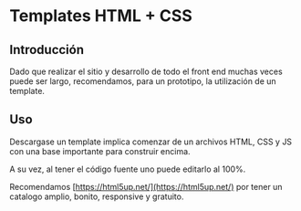 # Templates HTML + CSS

## Introducción

Dado que realizar el sitio y desarrollo de todo el front end muchas veces puede ser largo, recomendamos, para un prototipo, la utilización de un template.

## Uso

Descargase un template implica comenzar de un archivos HTML, CSS y JS con una base importante para construir encima.

A su vez, al tener el código fuente uno puede editarlo al 100%.

Recomendamos [https://html5up.net/](https://html5up.net/) por tener un catalogo amplio, bonito, responsive y gratuito.
